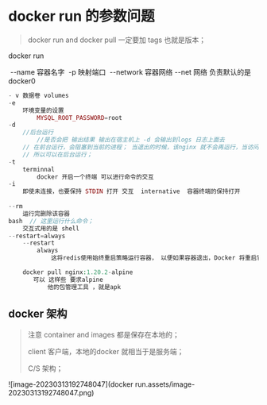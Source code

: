 # docker run 的参数问题

> docker run  and docker pull 一定要加 tags  也就是版本；
>
>

docker run

​	--name  容器名字
​	-p  映射端口
​	--network  容器网络 --net  网络  负责默认的是 docker0

```php
- v 数据卷 volumes
-e
	环境变量的设置
		MYSQL_ROOT_PASSWORD=root
-d
	//后台运行 
		//是否会把 输出结果 输出在宿主机上 -d 会输出到logs 日志上面去
	// 在前台运行，会阻塞到当前的进程； 当退出的时候，该nginx 就不会再运行，当访问的时候就会报错；
    // 所以可以在后台运行； 
-t
	terminnal
		docker 开启一个终端 可以进行命令的交互
-i
	即使未连接，也要保持 STDIN 打开 交互  internative  容器终端的保持打开
    
--rm
	运行完删除该容器
bash  // 这里运行什么命令；
	交互式用的是 shell 
--restart=always
	--restart
		always
			这将redis使用始终重启策略运行容器， 以便如果容器退出，Docker 将重启它。

​	 docker pull nginx:1.20.2-alpine
​		可以 这样些 要求alpine 
​			他的包管理工具 ，就是apk 
```





## docker  架构

> 注意 container  and images 都是保存在本地的；
>
>client  客户端，本地的docker 就相当于是服务端；
>
>C/S 架构；

![image-20230313192748047](docker run.assets/image-20230313192748047.png)